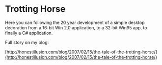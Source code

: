 Trotting Horse
====


Here you can following the 20 year  development of a simple desktop decoration from a 16-bit Win 2.0 application, to a 32-bit Win95 app, to finally a C# application.

Full story on my blog:

[http://honestillusion.com/blog/2007/02/15/the-tale-of-the-trotting-horse/](http://honestillusion.com/blog/2007/02/15/the-tale-of-the-trotting-horse/)
